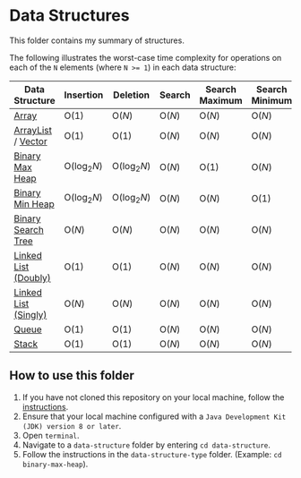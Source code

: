 # Data Structures

This folder contains my summary of structures.

The following illustrates the worst-case time complexity for operations on each of the `N` elements (where `N >= 1`) in each data structure:

Data Structure           | Insertion               | Deletion                | Search                   | Search Maximum            | Search Minimum
------------------------ | ----------------------- | ----------------------- | -----------------------  | -----------------------   | -----------------------
[Array](https://github.com/shumarb/notes-and-code/tree/main/data-structures/array) | O(1) | O(_N_) | O(_N_) | O(_N_) | O(_N_)
[ArrayList](https://github.com/shumarb/notes-and-code/tree/main/data-structures/arraylist) / [Vector](https://github.com/shumarb/notes-and-code/tree/main/data-structures/vector) | O(1) | O(1) | O(_N_) | O(_N_) | O(_N_)
[Binary Max Heap](https://github.com/shumarb/notes-and-code/tree/main/data-structures/binary-max-heap) | O(log<sub>2</sub>_N_) | O(log<sub>2</sub>_N_) | O(_N_) | O(1) | O(_N_)
[Binary Min Heap](https://github.com/shumarb/notes-and-code/tree/main/data-structures/binary-min-heap) | O(log<sub>2</sub>_N_) | O(log<sub>2</sub>_N_) | O(_N_)  | O(_N_) | O(1)
[Binary Search Tree](https://github.com/shumarb/notes-and-code/tree/main/data-structures/binary-search-tree) | O(_N_) | O(_N_) | O(_N_) | O(_N_) | O(_N_)
[Linked List (Doubly)](https://github.com/shumarb/notes-and-code/tree/main/data-structures/doubly-linked-list) | O(1) | O(1) | O(_N_) | O(_N_) | O(_N_)
[Linked List (Singly)](https://github.com/shumarb/notes-and-code/tree/main/data-structures/singly-linked-list) | O(_N_) | O(_N_) | O(_N_) | O(_N_) | O(_N_)
[Queue](https://github.com/shumarb/notes-and-code/tree/main/data-structures/queue) | O(1) | O(1) | O(_N_) | O(_N_) | O(_N_)   
[Stack](https://github.com/shumarb/notes-and-code/tree/main/data-structures/stack) | O(1) | O(1) | O(_N_) | O(_N_) | O(_N_)

## How to use this folder
1. If you have not cloned this repository on your local machine, follow the [instructions](https://github.com/shumarb/notes-and-code#how-to-use-this-repository).
2. Ensure that your local machine configured with a `Java Development Kit (JDK) version 8 or later`.
3. Open `terminal`.
4. Navigate to a `data-structure` folder by entering `cd data-structure`.
5. Follow the instructions in the `data-structure-type` folder. (Example: `cd binary-max-heap`).
